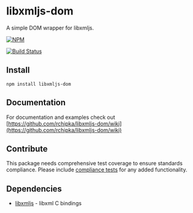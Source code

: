 # libxmljs-dom

A simple DOM wrapper for libxmljs.

[![NPM](https://nodei.co/npm/libxmljs-dom.png)](https://www.npmjs.com/package/libxmljs-dom)

[![Build Status](https://travis-ci.org/libxmljs/libxmljs-dom.svg)](https://travis-ci.org/libxmljs/libxmljs-dom)

## Install

```
npm install libxmljs-dom
```

## Documentation

For documentation and examples check out [https://github.com/rchipka/libxmljs-dom/wiki](https://github.com/rchipka/libxmljs-dom/wiki)

## Contribute

This package needs comprehensive test coverage to ensure standards compliance.
Please include [compliance tests](https://dom.spec.whatwg.org/) for any added functionality.

## Dependencies

- [libxmljs](https://github.com/libxmljs/libxmljs) - libxml C bindings
